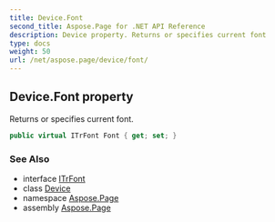 ```yaml
---
title: Device.Font
second_title: Aspose.Page for .NET API Reference
description: Device property. Returns or specifies current font
type: docs
weight: 50
url: /net/aspose.page/device/font/
---
```

## Device.Font property

Returns or specifies current font.

```csharp
public virtual ITrFont Font { get; set; }
```

### See Also

* interface [ITrFont](../../itrfont/)
* class [Device](../)
* namespace [Aspose.Page](../../device/)
* assembly [Aspose.Page](../../../)


